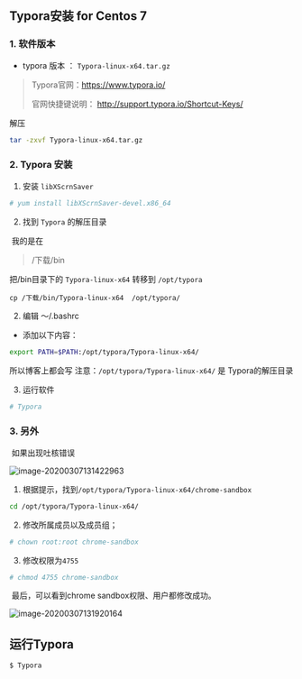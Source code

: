 ## Typora安装 for Centos 7 



### 1. 软件版本

* typora 版本 ： `Typora-linux-x64.tar.gz`

>Typora官网：https://www.typora.io/
>
>官网快捷键说明： http://support.typora.io/Shortcut-Keys/



解压

~~~bash
tar -zxvf Typora-linux-x64.tar.gz 
~~~



### 2. Typora 安装

1. 安装 `libXScrnSaver`

~~~bash
# yum install libXScrnSaver-devel.x86_64
~~~





2. 找到 `Typora` 的解压目录



​	我的是在

> /下载/bin

把/bin目录下的 `Typora-linux-x64` 转移到 `/opt/typora`

~~~terminal
cp /下载/bin/Typora-linux-x64  /opt/typora/
~~~





2. 编辑 ～/.bashrc

* 添加以下内容：

~~~bash
export PATH=$PATH:/opt/typora/Typora-linux-x64/
~~~



所以博客上都会写  注意：`/opt/typora/Typora-linux-x64/` 是 Typora的解压目录





3. 运行软件

~~~bash
# Typora
~~~



### 3. 另外

​	如果出现吐核错误



![image-20200307131422963](/home/zhangze/.config/Typora/typora-user-images/image-20200307131422963.png)





1. 根据提示，找到`/opt/typora/Typora-linux-x64/chrome-sandbox`



~~~bash
cd /opt/typora/Typora-linux-x64/
~~~





2. 修改所属成员以及成员组；

   

~~~bash
# chown root:root chrome-sandbox 
~~~



3. 修改权限为`4755`



~~~bash
# chmod 4755 chrome-sandbox 
~~~



​	最后，可以看到chrome sandbox权限、用户都修改成功。

![image-20200307131920164](/home/zhangze/.config/Typora/typora-user-images/image-20200307131920164.png)



## 运行Typora



~~~bash
$ Typora
~~~







